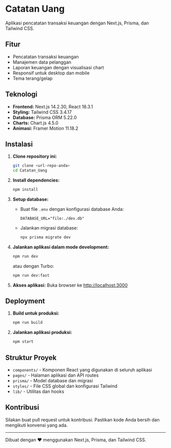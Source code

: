 # Catatan Uang

Aplikasi pencatatan transaksi keuangan dengan Next.js, Prisma, dan Tailwind CSS.

## Fitur

- Pencatatan transaksi keuangan
- Manajemen data pelanggan
- Laporan keuangan dengan visualisasi chart
- Responsif untuk desktop dan mobile
- Tema terang/gelap

## Teknologi

- **Frontend:** Next.js 14.2.30, React 18.3.1
- **Styling:** Tailwind CSS 3.4.17
- **Database:** Prisma ORM 5.22.0
- **Charts:** Chart.js 4.5.0
- **Animasi:** Framer Motion 11.18.2

## Instalasi

1. **Clone repository ini:**
   ```bash
   git clone <url-repo-anda>
   cd Catatan_Uang
   ```

2. **Install dependencies:**
   ```bash
   npm install
   ```

3. **Setup database:**
   - Buat file `.env` dengan konfigurasi database Anda:
     ```
     DATABASE_URL="file:./dev.db"
     ```
   - Jalankan migrasi database:
     ```bash
     npx prisma migrate dev
     ```

4. **Jalankan aplikasi dalam mode development:**
   ```bash
   npm run dev
   ```
   atau dengan Turbo:
   ```bash
   npm run dev:fast
   ```

5. **Akses aplikasi:**
   Buka browser ke [http://localhost:3000](http://localhost:3000)

## Deployment

1. **Build untuk produksi:**
   ```bash
   npm run build
   ```

2. **Jalankan aplikasi produksi:**
   ```bash
   npm start
   ```

## Struktur Proyek

- `components/` - Komponen React yang digunakan di seluruh aplikasi
- `pages/` - Halaman aplikasi dan API routes
- `prisma/` - Model database dan migrasi
- `styles/` - File CSS global dan konfigurasi Tailwind
- `lib/` - Utilitas dan hooks

## Kontribusi

Silakan buat pull request untuk kontribusi. Pastikan kode Anda bersih dan mengikuti konvensi yang ada.

---

Dibuat dengan ❤️ menggunakan Next.js, Prisma, dan Tailwind CSS. 